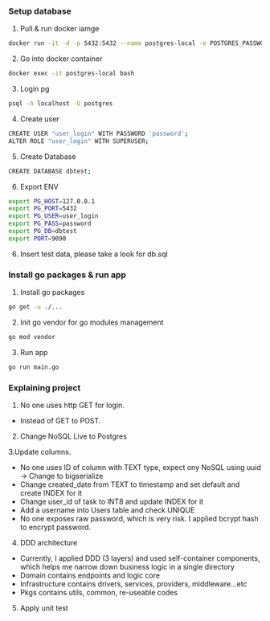 ### Setup database

1. Pull & run docker iamge

```bash
docker run -it -d -p 5432:5432 --name postgres-local -e POSTGRES_PASSWORD=password postgres
```

2. Go into docker container

```bash
docker exec -it postgres-local bash
```

3. Login pg

```bash
psql -h localhost -U postgres
```

4. Create user

```bash
CREATE USER "user_login" WITH PASSWORD 'password';
ALTER ROLE "user_login" WITH SUPERUSER;
```

5. Create Database

```bash
CREATE DATABASE dbtest;
```

6. Export ENV

```bash
export PG_HOST=127.0.0.1
export PG_PORT=5432
export PG_USER=user_login
export PG_PASS=password
export PG_DB=dbtest
export PORT=9090
```

6. Insert test data, please take a look for db.sql

### Install go packages & run app

1. Install go packages

```bash
go get -u ./...
```

2. Init go vendor for go modules management

```bash
go mod vendor
```

3. Run app

```bash
go run main.go
```

### Explaining project

1. No one uses http GET for login.

- Instead of GET to POST.

2. Change NoSQL Live to Postgres

3.Update columns.

- No one uses ID of column with TEXT type, expect ony NoSQL using uuid -> Change to bigserialize
- Change created_date from TEXT to timestamp and set default and create INDEX for it
- Change user_id of task to INT8 and update INDEX for it
- Add a username into Users table and check UNIQUE
- No one exposes raw password, which is very risk. I applied bcrypt hash to encrypt password.

4. DDD architecture

- Currently, I applied DDD (3 layers) and used self-container components, which helps me narrow down business logic in a single directory
- Domain contains endpoints and logic core
- Infrastructure contains drivers, services, providers, middleware...etc
- Pkgs contains utils, common, re-useable codes

5. Apply unit test

